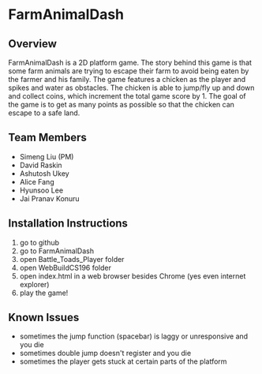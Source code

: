 <h1> FarmAnimalDash </h1>

<h2> Overview </h2>
<p> FarmAnimalDash is a 2D platform game. The story behind this game is that some farm animals are trying to escape their farm to avoid being eaten by the farmer and his family. The game features a chicken as the player and spikes and water as obstacles. The chicken is able to jump/fly up and down and collect coins, which increment the total game score by 1. The goal of the game is to get as many points as possible so that the chicken can escape to a safe land. </p> 

<h2> Team Members </h2>
<ul>
  <li> Simeng Liu (PM)</li>
  <li>David Raskin</li>
  <li>Ashutosh Ukey</li>
  <li>Alice Fang</li>
  <li>Hyunsoo Lee</li>
  <li>Jai Pranav Konuru</li>
</ul>
<h2>Installation Instructions</h2> 
<ol>
  <li> go to github </li>
  <li>go to FarmAnimalDash</li>
  <li>open Battle_Toads_Player folder </li>
  <li>open WebBuildCS196 folder</li>
  <li>open index.html in a web browser besides Chrome (yes even internet explorer)</li>
  <li>play the game!</li>
</ol> 
<h2> Known Issues </h2>
<ul>
  <li> sometimes the jump function (spacebar) is laggy or unresponsive and you die</li>
  <li> sometimes double jump doesn't register and you die</li>
  <li> sometimes the player gets stuck at certain parts of the platform</li>
</ul>


